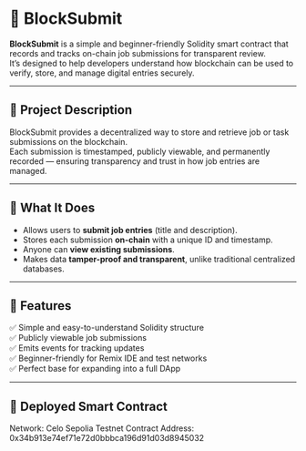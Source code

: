 # 🚀 BlockSubmit  

**BlockSubmit** is a simple and beginner-friendly Solidity smart contract that records and tracks on-chain job submissions for transparent review.  
It’s designed to help developers understand how blockchain can be used to verify, store, and manage digital entries securely.

---

## 🧠 Project Description
BlockSubmit provides a decentralized way to store and retrieve job or task submissions on the blockchain.  
Each submission is timestamped, publicly viewable, and permanently recorded — ensuring transparency and trust in how job entries are managed.

---

## 💼 What It Does
- Allows users to **submit job entries** (title and description).  
- Stores each submission **on-chain** with a unique ID and timestamp.  
- Anyone can **view existing submissions**.  
- Makes data **tamper-proof and transparent**, unlike traditional centralized databases.

---

## 🌟 Features
✅ Simple and easy-to-understand Solidity structure  
✅ Publicly viewable job submissions  
✅ Emits events for tracking updates  
✅ Beginner-friendly for Remix IDE and test networks  
✅ Perfect base for expanding into a full DApp  

---

## 🔗 Deployed Smart Contract
Network:  Celo Sepolia Testnet
Contract Address: 0x34b913e74ef71e72d0bbbca196d91d03d8945032
